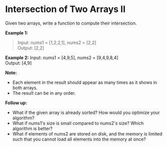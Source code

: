 # Intersection of Two Arrays II

Given two arrays, write a function to compute their intersection.

**Example 1:**
>Input: nums1 = [1,2,2,1], nums2 = [2,2]  
Output: [2,2]

**Example 2:**
Input: nums1 = [4,9,5], nums2 = [9,4,9,8,4]  
Output: [4,9]

**Note:**
- Each element in the result should appear as many times as it shows in both arrays.
- The result can be in any order.

**Follow up:**
- What if the given array is already sorted? How would you optimize your algorithm?
- What if nums1's size is small compared to nums2's size? Which algorithm is better?
- What if elements of nums2 are stored on disk, and the memory is limited such that you cannot load all elements into the memory at once?